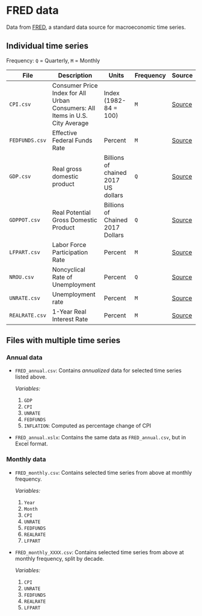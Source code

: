
# FRED data

Data from [FRED](https://fred.stlouisfed.org/), a standard data source for macroeconomic time series.

## Individual time series

Frequency: `Q` = Quarterly, `M` = Monthly

| File | Description | Units | Frequency | Source |
|------|-------------|-------|-----------|--------|
| `CPI.csv` | Consumer Price Index for All Urban Consumers: All Items in U.S. City Average | Index (1982-84 = 100) | `M` | [Source](https://fred.stlouisfed.org/series/CPIAUCSL) |
| `FEDFUNDS.csv` | Effective Federal Funds Rate | Percent | `M` | [Source](https://fred.stlouisfed.org/series/FEDFUNDS) |
| `GDP.csv` | Real gross domestic product | Billions of chained 2017 US dollars | `Q` | [Source](https://fred.stlouisfed.org/series/GDPC1) |
| `GDPPOT.csv` | Real Potential Gross Domestic Product | Billions of Chained 2017 Dollars | `Q` | [Source](https://fred.stlouisfed.org/series/GDPPOT) |
| `LFPART.csv` | Labor Force Participation Rate | Percent | `M` | [Source](https://fred.stlouisfed.org/series/CIVPART) |  
| `NROU.csv` | Noncyclical Rate of Unemployment | Percent | `Q` | [Source](https://fred.stlouisfed.org/series/NROU) |
| `UNRATE.csv` | Unemployment rate | Percent | `M` | [Source](https://fred.stlouisfed.org/series/UNRATE) |
| `REALRATE.csv` | 1-Year Real Interest Rate | Percent | `M` | [Source](https://fred.stlouisfed.org/series/REAINTRATREARAT1YE) |

## Files with multiple time series

### Annual data

- `FRED_annual.csv`: Contains *annualized* data for selected time series listed above.

    *Variables:*

    1.  `GDP`
    2.  `CPI`
    3.  `UNRATE`
    4.  `FEDFUNDS`
    5.  `INFLATION`: Computed as percentage change of CPI

- `FRED_annual.xslx`:
    Contains the same data as `FRED_annual.csv`, but in Excel format.

### Monthly data

- `FRED_monthly.csv`: 
    Contains selected time series from above at monthly frequency.

    *Variables:*

    1.  `Year`
    2.  `Month`
    3.  `CPI`
    4.  `UNRATE`
    5.  `FEDFUNDS`
    6.  `REALRATE`
    7.  `LFPART`

- `FRED_monthly_XXXX.csv`: Contains selected time series from above at monthly
    frequency, split by decade.

    *Variables:*

    1.  `CPI`
    2.  `UNRATE`
    3.  `FEDFUNDS`
    4.  `REALRATE`
    5.  `LFPART`